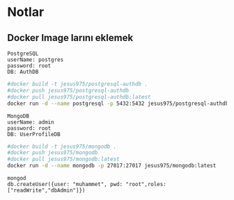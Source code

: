# Notlar

## Docker Image larını eklemek

    PostgreSQL
    userName: postgres
    password: root
    DB: AuthDB
```bash
#docker build -t jesus975/postgresql-authdb .
#docker push jesus975/postgresql-authdb
#docker pull jesus975/postgresql-authdb:latest
docker run -d --name postgresql -p 5432:5432 jesus975/postgresql-authdb:latest
```

    MongoDB
    userName: admin
    password: root
    DB: UserProfileDB
```bash
#docker build -t jesus975/mongodb .
#docker push jesus975/mongodb
#docker pull jesus975/mongodb:latest
docker run -d --name mongodb -p 27017:27017 jesus975/mongodb:latest
```


    mongod
    db.createUser({user: "muhammet", pwd: "root",roles: ["readWrite","dbAdmin"]})